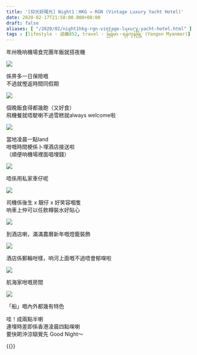 ```yaml
---
title: '[仰光好陽光] Night1：HKG → RGN (Vintage Luxury Yacht Hotel)'
date: 2020-02-17T21:58:00.000+08:00
draft: false
aliases: [ "/2020/02/night1hkg-rgn-vintage-luxury-yacht-hotel.html" ]
tags : [lifestyle - 逃離852, travel - မြန်မာ・ရန်ကုန်မြို့ (Yangon Myanmar)]
---
```


年卅晚响機場食完團年飯就搭夜機  

![](https://1robqw.ch.files.1drv.com/y4mp0TsomhE5nlHZTnncxpd0aqKKTNdzBeAwbXJsfTUOtZygXoy-QU-ytB-xMTJ76nToMtAen0vBuZURE36kYntSqvg7zq8pfBcNRDh1KAJ8GHO-PAsx8oYrse2tDp5Nkjjhy7kDyotzfYZqYTLcCIvw9PvRDxo2a9qR2aq1hTov_Wq08AqIi6EjTa1wJaX3B90i5Wv9memorwYAgPmZVgIUg?width=660&height=371&cropmode=none)

係畀多一日保險嘅  
不過就慳返時間同假期  

![](https://1roaqw.ch.files.1drv.com/y4mUADk1fL7OO_b_fugYgezJG2Z0v9KqY7bKotKmE6tRZPmyLfio-XDEVkK_kJt-aIR_BFJwT4jgybNUc-6EHMOTsKiuMWOxEHffealDaJ5nmOJUCJaudhROAir_P1L5X7nnI4b68wcHWMKEpZAf8gFd_bRNRf8h88DqY3uDNFagf0WFKmbgnwicBaw2vZ82vNdyE_YD3293sXu95GBPkQMPA?width=660&height=371&cropmode=none)

個晚飯食得都幾飽（又好食）  
飛機餐就唔駛喇不過雪糕就always welcome啦  

![](https://1rovqw.ch.files.1drv.com/y4m5lB6ksQCs4IfVoE-12lePPFtiWXHJIstyjQe-PIStq_tMunl_xBI51M_W5dk15xDBVcUPP6S_q-t-BgIB0fCaJePMes5T2kVamkzZSbGHZ_0K9-P1BotRPJ4X1ufTnWNw228hK9PthWGSsw5gnni385ldN42wgRUQk_ggLNviOMPSr7Ns4NR5yv3gTjnWkLbN2K3mRsnmZSymqm6zdDuSg?width=660&height=371&cropmode=none)

當地凌晨一點land  
咁嘅時間梗係卜埋酒店接送啦  
（順便响機場裡面唱埋錢）  

![](https://1roxqw.ch.files.1drv.com/y4mm0q09MzBA8HzGHChXbvxFa85VZ_YI08Elc1TlwbNN0UPvPRYLcIG6rC6hA5UZyofYBO08Fnd-gWlQ7SpmJOfBIunKZF3WtazA7Nqq5JeRrZtLJhVPJByJ3ri3RWzR2sa7hgkJxsxvpH2IeDcjvVGaPmtNAB8JFtaJ5cKvZcu0Ycxd-CWC0E_IglE4oS-0bfTgJJAR5VTn2S1kPGUN4FhFg?width=660&height=371&cropmode=none)

唔係用私家車仔呢  

![](https://1rowqw.ch.files.1drv.com/y4mcntq93lR4cGUHRilLL67gxXHqPAB-NZRKbyj2SxX7ryWqQdQHRHSWZiQPx3PA4ZvNgLsPdooUCt0uE9-IGkTjtZ4aouEYshVttAA4JyTQSWQUgbJ2BE24PX8Wr8Ffkoq1GbK1ufmwvWmpRord7TGxCCdkgvOlEtcS-wYNWwq0K6vz2yi9atYJQpWS8acpgcmmdQnZ17-Rae-PZwz4R21EQ?width=660&height=371&cropmode=none)

司機係後生 x 靚仔 x 好笑容嗰隻  
响車上仲可以任飲樽裝水好貼心  

![](https://1rorqw.ch.files.1drv.com/y4mY95GpEpKwGsjRAGPuqCfkL_t7J5GpJwkA7TVLKgf4DuXEZ7LHbwZ6uki9hHZb1eftGFiW9Bf3LXolyh4Pw8oyzHwKFHWBeus9og6ybnRdOivWgf30hlp-zdJ74cc55slVAMVq1kl06fcx_S1_qYS3s6_X3js-mkZRD4QknzV2amgYcysSExOIRjgCkdOWDwA4A-w7qxd6JZlR_3MdNOR-g?width=660&height=371&cropmode=none)

到酒店喇，滿滿農曆新年嘅燈籠裝飾  

![](https://1rotqw.ch.files.1drv.com/y4mFWdQCziKlcOG8GAlqdtbWWIFmjXxoxFeSJFhmA9aHW_NJliFVSUCsGpHlf39jy-DxwXk5_liU9smtwJGaCIDllO_X5WKh4Om2wiG1bq4k5-Rt2B2QLzXO9TGws2jhmsgePG83pnr_dnc2sOCIrtW0PSkco6o4LxBaOKlkYK_zf3qeUIAhw0z_-cYZ2yXb36VQ9ukPghBMaBnt8OJAJtJag?width=660&height=371&cropmode=none)

酒店係郵輪咁樣，响河上面嘅不過唔會郁㗎啦  

![](https://1rosqw.ch.files.1drv.com/y4mGmgMwlyaeajW-X6ou1XCf61FyQx7Upj2XMiayl6fAQtRX_wke5ZSZ2hKXCOfMl7fUCi-oGOYfZoIOuPNKXZD1xHxWBB6ZHMpCIIIx7FmqN_1jR8b01WunxnSpn94l5zF-GQvMwshKhKWg_EJEI_N9FnKsYeFR_iGz50IgwNlxbKiGv_Tfl_meyUxqQMUkXQdmrXGA558W1Pk_NKPdK-AjQ?width=660&height=371&cropmode=none)

航海家咁嘅房間  

![](https://1bobqw.ch.files.1drv.com/y4mVLsvgUh9KYrsj4Pit6FAop7pIimJ0Rap3EZ9vjDiw-ZoXkF5MV16zHZzcRKdsk4jKenyZRISvVKj0g1wSzD7twb8FNt5GQpwxioTYtF8QWWlpBp8I-tOJEtQXacWYQcZ8W15dIMt_bfEnO4F0r0vxi0n6TLi7qVUS0KJ_2mAnNoPNsaHyNO8kRrE3R0ybh6IwzTRgX_RkkY0mhXqYhBtkg?width=660&height=371&cropmode=none)

「船」嘅內外都幾有特色  
  
  
哇！成兩點半喇  
連埋時差即係香港淩晨四點㗎喇  
要快啲沖涼瞓覺先 Good Night～  
  
{{<yangon>}}
